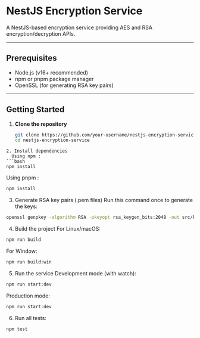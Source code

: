 # NestJS Encryption Service

A NestJS-based encryption service providing AES and RSA encryption/decryption APIs.

---

## Prerequisites

- Node.js (v16+ recommended)  
- npm or pnpm package manager  
- OpenSSL (for generating RSA key pairs)  

---

## Getting Started

1. **Clone the repository**

   ```bash
   git clone https://github.com/your-username/nestjs-encryption-service.git
   cd nestjs-encryption-service
  ```
2. Install dependencies
    Using npm : 
```bash
npm install
```
   Using pnpm : 
```bash
npm install
```
3. Generate RSA key pairs (.pem files)
Run this command once to generate the keys:
```bash
openssl genpkey -algorithm RSA -pkeyopt rsa_keygen_bits:2048 -out src/keys/private.pem && openssl pkey -in src/keys/private.pem -pubout -out src/keys/public.pem
```

4. Build the project
For Linux/macOS:
```bash
npm run build
```
For Window:
```bash
npm run build:win
```
5. Run the service
Development mode (with watch):
```bash
npm run start:dev
```
Production mode:
```bash
npm run start:dev
```
6. Run all tests:
```bash
npm test
```


